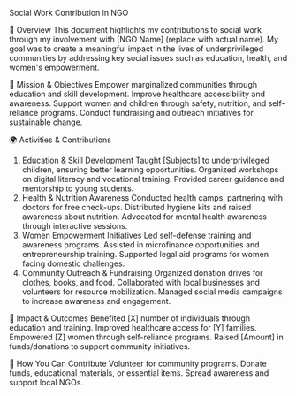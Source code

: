 Social Work Contribution in NGO

📌 Overview
This document highlights my contributions to social work through my involvement with [NGO Name] (replace with actual name). My goal was to create a meaningful impact in the lives of underprivileged communities by addressing key social issues such as education, health, and women's empowerment.


🎯 Mission & Objectives
Empower marginalized communities through education and skill development.
Improve healthcare accessibility and awareness.
Support women and children through safety, nutrition, and self-reliance programs.
Conduct fundraising and outreach initiatives for sustainable change.

🌍 Activities & Contributions
1. Education & Skill Development
Taught [Subjects] to underprivileged children, ensuring better learning opportunities.
Organized workshops on digital literacy and vocational training.
Provided career guidance and mentorship to young students.
2. Health & Nutrition Awareness
Conducted health camps, partnering with doctors for free check-ups.
Distributed hygiene kits and raised awareness about nutrition.
Advocated for mental health awareness through interactive sessions.
3. Women Empowerment Initiatives
Led self-defense training and awareness programs.
Assisted in microfinance opportunities and entrepreneurship training.
Supported legal aid programs for women facing domestic challenges.
4. Community Outreach & Fundraising
Organized donation drives for clothes, books, and food.
Collaborated with local businesses and volunteers for resource mobilization.
Managed social media campaigns to increase awareness and engagement.

📅 Impact & Outcomes
Benefited [X] number of individuals through education and training.
Improved healthcare access for [Y] families.
Empowered [Z] women through self-reliance programs.
Raised [Amount] in funds/donations to support community initiatives.

🤝 How You Can Contribute
Volunteer for community programs.
Donate funds, educational materials, or essential items.
Spread awareness and support local NGOs.
